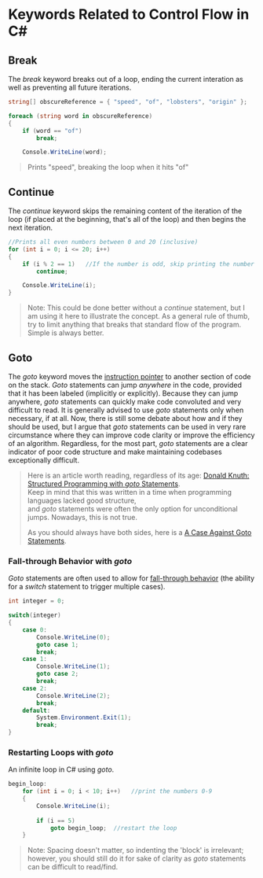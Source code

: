 # Keywords Related to Control Flow in C#

## Break
The _break_ keyword breaks out of a loop, ending the current interation as well as preventing all future iterations.
```C#
string[] obscureReference = { "speed", "of", "lobsters", "origin" };

foreach (string word in obscureReference)
{
    if (word == "of")
        break;

    Console.WriteLine(word);

```
> Prints "speed", breaking the loop when it hits "of"

## Continue
The _continue_ keyword skips the remaining content of the iteration of the loop (if placed at the beginning, that's all of the loop) and then begins the next iteration.
```C#
//Prints all even numbers between 0 and 20 (inclusive)
for (int i = 0; i <= 20; i++)
{
    if (i % 2 == 1)   //If the number is odd, skip printing the number
        continue;

    Console.WriteLine(i);
}
```
> Note: This could be done better without a _continue_ statement, but I am using it here to illustrate the concept. As a general rule of thumb, try to limit
> anything that breaks that standard flow of the program. Simple is always better.

## Goto
The _goto_ keyword moves the [instruction pointer](https://en.wikipedia.org/wiki/Program_counter) to another section of code on the stack. _Goto_ statements can jump
_anywhere_ in the code, provided that it has been labeled (implicitly or explicitly). Because they can jump anywhere, _goto_ statements can quickly make code convoluted 
and very difficult to read. It is generally advised to use _goto_ statements only when necessary, if at all. Now, there is still some debate about how and if they should
be used, but I argue that _goto_ statements can be used in very rare circumstance where they can improve code clarity or improve the efficiency of an 
algorithm. Regardless, for the most part, _goto_ statements are a clear indicator of poor code structure and make maintaining codebases exceptionally difficult.
> Here is an article worth reading, regardless of its age: [Donald Knuth: Structured Programming with _goto_ Statements](https://www.scribd.com/document/38873257/Knuth-1974-Structured-Programming-With-Go-to-Statements). <br /> Keep in mind that this was written in a time when programming languages lacked good structure, <br />
> and _goto_ statements were often the only option for unconditional jumps. Nowadays, this is not true. <br /> 
> 
> As you should always have both sides, here is a [A Case Against Goto Statements](https://www.cs.utexas.edu/users/EWD/ewd02xx/EWD215.PDF).

### Fall-through Behavior with _goto_
_Goto_ statements are often used to allow for [fall-through behavior](https://stackoverflow.com/questions/6545720/does-anyone-still-use-goto-in-c-sharp-and-if-so-why) (the ability for a _switch_ statement to trigger multiple cases).

```C#
int integer = 0;

switch(integer)
{
    case 0:
        Console.WriteLine(0);
        goto case 1;           
        break;
    case 1:
        Console.WriteLine(1);
        goto case 2;
        break;
    case 2:
        Console.WriteLine(2);
        break;
    default:
        System.Environment.Exit(1);
        break;
}
```

### Restarting Loops with _goto_
An infinite loop in C# using _goto_.
```C#
begin_loop:  
    for (int i = 0; i < 10; i++)   //print the numbers 0-9
    {
        Console.WriteLine(i);
        
        if (i == 5)
            goto begin_loop;  //restart the loop
    }
```
> Note: Spacing doesn't matter, so indenting the 'block' is irrelevant; however, you should still do it for sake of clarity as _goto_ statements can be difficult to read/find.

